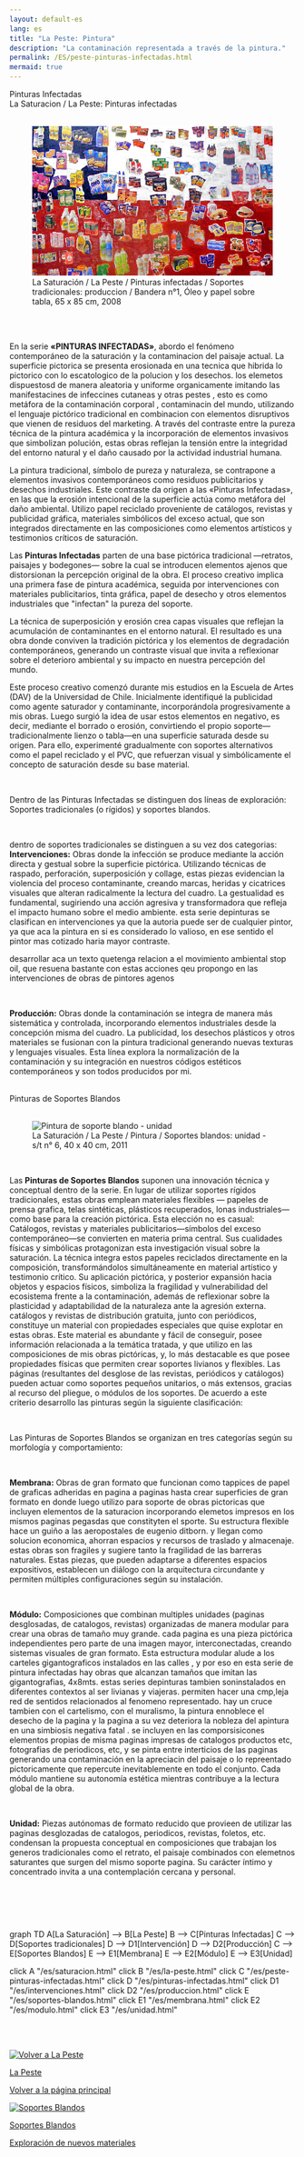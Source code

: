 ```yaml
---
layout: default-es  
lang: es  
title: "La Peste: Pintura"  
description: "La contaminación representada a través de la pintura."  
permalink: /ES/peste-pinturas-infectadas.html  
mermaid: true  
---
```


<div class="titulo">Pinturas Infectadas</div>

<div class="subtitulo">La Saturacion / La Peste: Pinturas infectadas</div>
<br>
<figure class="imagen-con-caption">
  <img src="/assets/img/la-peste---pintura02.jpg" alt="Pintura infectada representando la contaminación" loading="lazy">
  <figcaption>La Saturación / La Peste / Pinturas infectadas / Soportes tradicionales: produccion / Bandera n°1, Óleo y papel sobre tabla, 65 x 85 cm, 2008</figcaption>
</figure>
<br>
<div class="parrafo" style="margin-top: 6%;"> 
  <p>
    En la serie <strong>«PINTURAS INFECTADAS»</strong>, abordo el fenómeno contemporáneo de la saturación y la contaminacion del paisaje actual. La superficie pictorica se presenta erosionada en una tecnica que hibrida lo pictorico con lo escatologico de la polucion y los desechos. los elemetos dispuestosd de manera aleatoria y uniforme organicamente imitando las manifestacines de infeccines cutaneas y otras pestes , esto es como metáfora de la contaminación corporal , contaminacin del mundo, utilizando el lenguaje pictórico tradicional en combinacion con elementos disruptivos que vienen de residuos del marketing. A través del contraste entre la pureza técnica de la pintura académica y la incorporación de elementos invasivos que simbolizan polución, estas obras reflejan la tensión entre la integridad del entorno natural y el daño causado por la actividad industrial humana. </p>
  <p> 
    La pintura tradicional, símbolo de pureza y naturaleza, se contrapone a elementos invasivos contemporáneos como residuos publicitarios y desechos industriales. Este contraste da origen a las «Pinturas Infectadas», en las que la erosión intencional de la superficie actúa como metáfora del daño ambiental. Utilizo papel reciclado proveniente de catálogos, revistas y publicidad gráfica, materiales simbólicos del exceso actual, que son integrados directamente en las composiciones como elementos artísticos y testimonios críticos de saturación. </p>
  <p>
    Las <strong>Pinturas Infectadas</strong> parten de una base pictórica tradicional —retratos, paisajes y bodegones— sobre la cual se introducen elementos ajenos que distorsionan la percepción original de la obra. El proceso creativo implica una primera fase de pintura académica, seguida por intervenciones con materiales publicitarios, tinta gráfica, papel de desecho y otros elementos industriales que "infectan" la pureza del soporte.
  </p>
  <p>
    La técnica de superposición y erosión crea capas visuales que reflejan la acumulación de contaminantes en el entorno natural. El resultado es una obra donde conviven la tradición pictórica y los elementos de degradación contemporáneos, generando un contraste visual que invita a reflexionar sobre el deterioro ambiental y su impacto en nuestra percepción del mundo.
  </p>
  <p> 
    Este proceso creativo comenzó durante mis estudios en la Escuela de Artes (DAV) de la Universidad de Chile. Inicialmente identifiqué la publicidad como agente saturador y contaminante, incorporándola progresivamente a mis obras. Luego surgió la idea de usar estos elementos en negativo, es decir, mediante el borrado o erosión, convirtiendo el propio soporte—tradicionalmente lienzo o tabla—en una superficie saturada desde su origen. Para ello, experimenté gradualmente con soportes alternativos como el papel reciclado y el PVC, que refuerzan visual y simbólicamente el concepto de saturación desde su base material. </p> 
</div>
<br>
<div class="parrafo">
  <p>
    Dentro de las Pinturas Infectadas se distinguen dos líneas de exploración: Soportes tradicionales (o rígidos) y soportes blandos.
  </p>
  <br>
  <p>
  dentro de soportes tradicionales se distinguen a su vez dos categorias:  
    <strong>Intervenciones:</strong> Obras donde la infección se produce mediante la acción directa y gestual sobre la superficie pictórica. Utilizando técnicas de raspado, perforación, superposición y collage, estas piezas evidencian la violencia del proceso contaminante, creando marcas, heridas y cicatrices visuales que alteran radicalmente la lectura del cuadro. La gestualidad es fundamental, sugiriendo una acción agresiva y transformadora que refleja el impacto humano sobre el medio ambiente. esta serie depinturas se clasifican en intervenciones ya que la autoria puede ser de cualquier pintor, ya que aca la pintura en si es considerado lo valioso, en ese sentido el pintor mas cotizado haria mayor contraste.
  </p>
  <p>
    desarrollar aca un texto quetenga relacion a el movimiento ambiental stop oil, que resuena bastante con estas acciones qeu propongo en las intervenciones de obras de pintores agenos
  </p>
  <br>
  <p>
    <strong>Producción:</strong> Obras donde la contaminación se integra de manera más sistemática y controlada, incorporando elementos industriales desde la concepción misma del cuadro. La publicidad, los desechos plásticos y otros materiales se fusionan con la pintura tradicional generando nuevas texturas y lenguajes visuales. Esta línea explora la normalización de la contaminación y su integración en nuestros códigos estéticos contemporáneos y son todos producidos por mi.
  </p>
</div>
<br>

<div class="subtitulo">Pinturas de Soportes Blandos</div>
<br>
<figure class="imagen-con-caption">
  <img src="/assets/img/la-peste-pintura-soporte-blando-unidad-01.jpg" alt="Pintura de soporte blando - unidad" loading="lazy">
  <figcaption>La Saturación / La Peste / Pintura / Soportes blandos: unidad - s/t n° 6, 40 x 40 cm, 2011</figcaption>
</figure>
<br>
<div class="parrafo">
  <p>
    Las <strong>Pinturas de Soportes Blandos</strong> suponen una innovación técnica y conceptual dentro de la serie. En lugar de utilizar soportes rígidos tradicionales, estas obras emplean materiales flexibles — papeles de prensa grafica, telas sintéticas, plásticos recuperados, lonas industriales— como base para la creación pictórica. Esta elección no es casual: Catálogos, revistas y materiales publicitarios—símbolos del exceso contemporáneo—se convierten en materia prima central. Sus cualidades físicas y simbólicas protagonizan esta investigación visual sobre la saturación. La técnica integra estos papeles reciclados directamente en la composición, transformándolos simultáneamente en material artístico y testimonio crítico. Su aplicación pictórica, y posterior expansión hacia objetos y espacios físicos, simboliza la fragilidad y vulnerabilidad del ecosistema frente a la contaminación, además de reflexionar sobre la plasticidad y adaptabilidad de la naturaleza ante la agresión externa.
    catálogos y revistas de distribución
gratuita, junto con periódicos, constituye un material con propiedades especiales
que quise explotar en estas obras. Este material es abundante y
fácil de conseguir, posee información relacionada a la temática tratada, y
que utilizo en las composiciones de mis obras pictóricas, y, lo más destacable
es que posee propiedades físicas que permiten crear soportes livianos y
flexibles. Las páginas (resultantes del desglose de las revistas, periódicos y
catálogos) pueden actuar como soportes pequeños unitarios, o más extensos,
gracias al recurso del pliegue, o módulos de los soportes. De acuerdo a
este criterio desarrollo las pinturas según la siguiente clasificación:
  </p>
</div>
<br>
<div class="parrafo">
  <p>
    Las Pinturas de Soportes Blandos se organizan en tres categorías según su morfología y comportamiento:
  </p>
  <br>
  <p>
    <strong>Membrana:</strong> Obras de gran formato que funcionan como tappices de papel de graficas adheridas en pagina a paginas hasta crear superficies de gran formato en donde luego utilizo para soporte de obras pictoricas que incluyen elementos de la saturacion incorporando elemetos impresos en los mismos paginas pegasdas que constityten el sporte. Su estructura flexible hace un guiño a las aeropostales de eugenio ditborn. y llegan como solucion economica, ahorran espacios y recursos de traslado y almacenaje. estas obras son fragiles y sugiere tanto la fragilidad de las barreras naturales. Estas piezas, que pueden adaptarse a diferentes espacios expositivos, establecen un diálogo con la arquitectura circundante y permiten múltiples configuraciones según su instalación.
  </p>
  <br>
  <p>
    <strong>Módulo:</strong> Composiciones que combinan multiples unidades (paginas desglosadas, de catalogos, revistas) organizadas de manera modular para crear una obras de tamaño muy grande. cada pagina es una pieza pictórica independientes pero parte de una imagen mayor, interconectadas, creando sistemas visuales de gran formato. Esta estructura modular alude a los carteles gigantograficos instalados en las calles , y por eso en esta serie de pintura infectadas hay obras que alcanzan tamaños que imitan las gigantografias, 4x8mts. estas series depinturas tambien soninstalados en diferentes contextos al ser livianas y viajeras. permiten hacer una cmp,leja red de sentidos relacionados al fenomeno representado. hay un cruce tambien con el cartelismo, con el muralismo, la pintura ennoblece el desecho de la pagina y la pagina a su vez deteriora la nobleza del apintura en una simbiosis negativa fatal . se incluyen en las comporsisicones elementos propias de misma paginas impresas de catalogos productos etc, fotografias de periodicos, etc, y se pinta entre interticios de las paginas generando una contaminación en la apreciacin del paisaje o lo repreentado pictoricamente que repercute inevitablemente en todo el conjunto. Cada módulo mantiene su autonomía estética mientras contribuye a la lectura global de la obra.
  </p>
  <br>
  <p>
    <strong>Unidad:</strong> Piezas autónomas de formato reducido que provieen de utilizar las paginas desglozadas de catalogos, periodicos, revistas, foletos, etc. condensan la propuesta conceptual en composiciones que trabajan los generos tradicionales como el retrato, el paisaje combinados con elemetnos saturantes que surgen del mismo soporte pagina. Su carácter íntimo y concentrado invita a una contemplación cercana y personal.
  </p>
</div>
<br>

<br><br>

<div class="mermaid">
graph TD
  A[La Saturación] --> B[La Peste]
  B --> C[Pinturas Infectadas]
  C --> D[Soportes tradicionales]
  D --> D1[Intervención]
  D --> D2[Producción]
  C --> E[Soportes Blandos]
  E --> E1[Membrana]
  E --> E2[Módulo]
  E --> E3[Unidad]

  click A "/es/saturacion.html"
  click B "/es/la-peste.html"
  click C "/es/peste-pinturas-infectadas.html"
  click D "/es/pinturas-infectadas.html"
  click D1 "/es/intervenciones.html"
  click D2 "/es/produccion.html"
  click E "/es/soportes-blandos.html"
  click E1 "/es/membrana.html"
  click E2 "/es/modulo.html"
  click E3 "/es/unidad.html"
</div>

<br><br>

<div class="button-container">
  <a href="/ES/la-peste.html" class="fancy-button">
    <div class="button-content">
      <img src="/assets/img/boton-volver-la-peste.gif" alt="Volver a La Peste">
      <p class="title">La Peste</p>
      <p class="subtitle">Volver a la página principal</p>
    </div>
  </a>
  <a href="/ES/soportes-blandos.html" class="fancy-button">
    <div class="button-content">
      <img src="/assets/img/boton-soportes-blandos.gif" alt="Soportes Blandos">
      <p class="title">Soportes Blandos</p>
      <p class="subtitle">Exploración de nuevos materiales</p>
    </div>
  </a>
</div>
<br>
